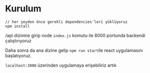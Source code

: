 

# Kurulum
```
// her şeyden önce gerekli dependencies'leri yüklüyoruz
npm install
```

/api dizinine girip node `index.js` komutu ile 8000 portunda backendi çalıştırıyoruz

Daha sonra da ana dizine gelip `npm run start`ile react uygulamasını başlatıyoruz.

`localhost:3000` üzerinden uygulamaya erişebiliriz artık

